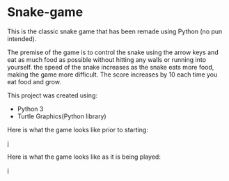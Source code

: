 # Snake-game

This is the classic snake game that has been remade using Python (no pun intended).

The premise of the game is to control the snake using the arrow keys and eat as much food as possible without hitting any walls or running into yourself. the speed of the snake increases as the snake eats more food, making the game more difficult. The score increases by 10 each time you eat food and grow.

This project was created using:
- Python 3
- Turtle Graphics(Python library)

Here is what the game looks like prior to starting:

[i](https://github.com/MasonBoom/Snake-game/blob/cc42fa578dc477dad0ec9469824dfe5b9356b54e/Python%203.9%206_22_2022%203_24_32%20AM.png)

Here is what the game looks like as it is being played:

[i]()
